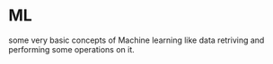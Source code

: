 # ML
some very basic concepts of Machine learning like data retriving and performing some operations on it.
